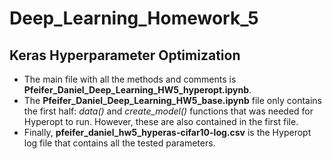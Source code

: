 # Deep_Learning_Homework_5
## Keras Hyperparameter Optimization

- The main file with all the methods and comments is **Pfeifer_Daniel_Deep_Learning_HW5_hyperopt.ipynb**.
- The **Pfeifer_Daniel_Deep_Learning_HW5_base.ipynb** file only contains the first half: *data()* and *create_model()* functions that was needed for Hyperopt to run. However, these are also contained in the first file.
- Finally, **pfeifer_daniel_hw5_hyperas-cifar10-log.csv** is the Hyperopt log file that contains all the tested parameters.
